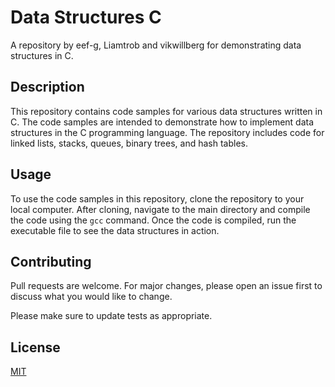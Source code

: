 # Data Structures C
A repository by eef-g, Liamtrob and vikwillberg for demonstrating data structures in C.

## Description
This repository contains code samples for various data structures written in C.  The code samples are intended to demonstrate how to implement data structures in the C programming language.  The repository includes code for linked lists, stacks, queues, binary trees, and hash tables.

## Usage
To use the code samples in this repository, clone the repository to your local computer.  After cloning, navigate to the main directory and compile the code using the `gcc` command.  Once the code is compiled, run the executable file to see the data structures in action.

## Contributing
Pull requests are welcome. For major changes, please open an issue first to discuss what you would like to change.

Please make sure to update tests as appropriate.

## License
[MIT](https://choosealicense.com/licenses/mit/)
